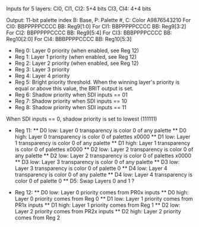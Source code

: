 Inputs for 5 layers:
CI0, CI1, CI2: 5+4 bits
CI3, CI4: 4+4 bits

Output: 11-bit palette index
B: Base, P: Palette #, C: Color
         A9876543210
For CI0: BBPPPPPCCCC    BB: Reg9[1:0]
For CI1: BBPPPPPCCCC    BB: Reg9[3:2]
For CI2: BBPPPPPCCCC    BB: Reg9[5:4]
For CI3: BBBPPPPCCCC    BB: Reg10[2:0]
For CI4: BBBPPPPCCCC    BB: Reg10[5:3]

* Reg 0: Layer 0 priority (when enabled, see Reg 12)
* Reg 1: Layer 1 priority (when enabled, see Reg 12)
* Reg 2: Layer 2 priority (when enabled, see Reg 12)
* Reg 3: Layer 3 priority
* Reg 4: Layer 4 priority
* Reg 5: Bright priority threshold. When the winning layer's priority is equal or above this value, the BRIT output is set.
* Reg 6: Shadow priority when SDI inputs == 01
* Reg 7: Shadow priority when SDI inputs == 10
* Reg 8: Shadow priority when SDI inputs == 11

When SDI inputs == 0, shadow priority is set to lowest (111111)

* Reg 11:
** D0 low: Layer 0 transparency is color 0 of any palette
** D0 high: Layer 0 transparency is color 0 of palettes x0000
** D1 low: Layer 1 transparency is color 0 of any palette
** D1 high: Layer 1 transparency is color 0 of palettes x0000
** D2 low: Layer 2 transparency is color 0 of any palette
** D2 low: Layer 2 transparency is color 0 of palettes x0000
** D3 low: Layer 3 transparency is color 0 of any palette
** D3 low: Layer 3 transparency is color 0 of palette 0
** D4 low: Layer 4 transparency is color 0 of any palette
** D4 low: Layer 4 transparency is color 0 of palette 0
** D5: Swap Layers 0 and 1 ?

* Reg 12:
** D0 low: Layer 0 priority comes from PR0x inputs
** D0 high: Layer 0 priority comes from Reg 0
** D1 low: Layer 1 priority comes from PR1x inputs
** D1 high: Layer 1 priority comes from Reg 1
** D2 low: Layer 2 priority comes from PR2x inputs
** D2 high: Layer 2 priority comes from Reg 2

